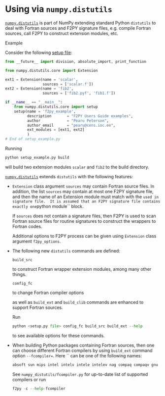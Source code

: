 # Using via ``numpy.distutils``

[``numpy.distutils``](https://numpy.org/devdocs/reference/distutils.html#module-numpy.distutils) is part of NumPy extending standard Python ``distutils``
to deal with Fortran sources and F2PY signature files, e.g. compile Fortran
sources, call F2PY to construct extension modules, etc.

Example

Consider the following [setup file](setup_example.py):

``` python
from __future__ import division, absolute_import, print_function

from numpy.distutils.core import Extension

ext1 = Extension(name = 'scalar',
                 sources = ['scalar.f'])
ext2 = Extension(name = 'fib2',
                 sources = ['fib2.pyf', 'fib1.f'])

if __name__ == "__main__":
    from numpy.distutils.core import setup
    setup(name = 'f2py_example',
          description       = "F2PY Users Guide examples",
          author            = "Pearu Peterson",
          author_email      = "pearu@cens.ioc.ee",
          ext_modules = [ext1, ext2]
          )
# End of setup_example.py
```

Running

``` python
python setup_example.py build
```

will build two extension modules ``scalar`` and ``fib2`` to the
build directory.

[``numpy.distutils``](https://numpy.org/devdocs/reference/distutils.html#module-numpy.distutils) extends ``distutils`` with the following features:

- ``Extension`` class argument ``sources`` may contain Fortran source
files. In addition, the list ``sources`` may contain at most one
F2PY signature file, and then the name of an Extension module must
match with the `` used in signature file.  It is
assumed that an F2PY signature file contains exactly one ``python
module`` block.

  If ``sources`` does not contain a signature files, then F2PY is used
  to scan Fortran source files for routine signatures to construct the
  wrappers to Fortran codes.

  Additional options to F2PY process can be given using ``Extension``
  class argument ``f2py_options``.

- The following new ``distutils`` commands are defined:

  ``build_src``

  to construct Fortran wrapper extension modules, among many other things.

  ``config_fc``

  to change Fortran compiler options

  as well as ``build_ext`` and  ``build_clib`` commands are enhanced
  to support Fortran sources.

  Run

  ``` python
  python <setup.py file> config_fc build_src build_ext --help
  ```

  to see available options for these commands.

- When building Python packages containing Fortran sources, then one
can choose different Fortran compilers by using ``build_ext``
command option ``--fcompiler=``. Here `` can be one of the
following names:

  ``` python
  absoft sun mips intel intelv intele intelev nag compaq compaqv gnu vast pg hpux
  ```

  See ``numpy_distutils/fcompiler.py`` for up-to-date list of
  supported compilers or run

  ``` python
  f2py -c --help-fcompiler
  ```